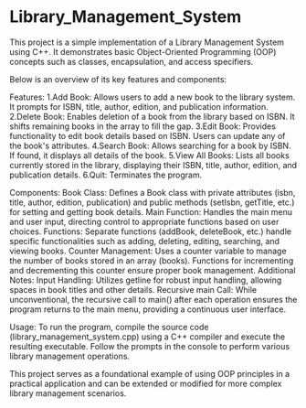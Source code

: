 # Library_Management_System
This project is a simple implementation of a Library Management System using C++. It demonstrates basic Object-Oriented Programming (OOP) concepts such as classes, encapsulation, and access specifiers.

Below is an overview of its key features and components:

Features:
1.Add Book: Allows users to add a new book to the library system. It prompts for ISBN, title, author, edition, and publication information.
2.Delete Book: Enables deletion of a book from the library based on ISBN. It shifts remaining books in the array to fill the gap.
3.Edit Book: Provides functionality to edit book details based on ISBN. Users can update any of the book's attributes.
4.Search Book: Allows searching for a book by ISBN. If found, it displays all details of the book.
5.View All Books: Lists all books currently stored in the library, displaying their ISBN, title, author, edition, and publication details.
6.Quit: Terminates the program.

Components:
Book Class: Defines a Book class with private attributes (isbn, title, author, edition, publication) and public methods (setIsbn, getTitle, etc.) for setting and getting book details.
Main Function: Handles the main menu and user input, directing control to appropriate functions based on user choices.
Functions: Separate functions (addBook, deleteBook, etc.) handle specific functionalities such as adding, deleting, editing, searching, and viewing books.
Counter Management: Uses a counter variable to manage the number of books stored in an array (books). Functions for incrementing and decrementing this counter ensure proper book management.
Additional Notes:
Input Handling: Utilizes getline for robust input handling, allowing spaces in book titles and other details.
Recursive main Call: While unconventional, the recursive call to main() after each operation ensures the program returns to the main menu, providing a continuous user interface.

Usage:
To run the program, compile the source code (library_management_system.cpp) using a C++ compiler and execute the resulting executable. Follow the prompts in the console to perform various library management operations.

This project serves as a foundational example of using OOP principles in a practical application and can be extended or modified for more complex library management scenarios.
